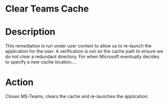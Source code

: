 # Clear Teams Cache

# Description
This remediation is run under user context to allow us to re-launch the application for the user.
A verification is run on the cache path to ensure we do not clear a redundant directory. For when Microsoft eventually decides to specify a new cache location.... 

# Action
Closes MS-Teams, clears the cache and re-launches the application.
